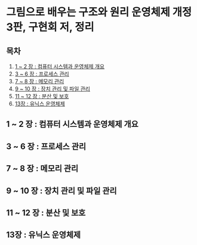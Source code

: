 # 그림으로 배우는 구조와 원리 운영체제 개정 3판, 구현회 저, 정리

## 목차
1. [1 ~ 2 장 : 컴퓨터 시스템과 운영체제 개요](#1---2-장-:-컴퓨터-시스템과-운영체제-개요)
2. [3 ~ 6 장 : 프로세스 관리]()
3. [7 ~ 8 장 : 메모리 관리]()
4. [9 ~ 10 장 : 장치 관리 및 파일 관리]()
5. [11 ~ 12 장 : 분산 및 보호]()
6. [13장 : 유닉스 운영체제]()


## 1 ~ 2 장 : 컴퓨터 시스템과 운영체제 개요
## 3 ~ 6 장 : 프로세스 관리
## 7 ~ 8 장 : 메모리 관리
## 9 ~ 10 장 : 장치 관리 및 파일 관리
## 11 ~ 12 장 : 분산 및 보호
## 13장 : 유닉스 운영체제
